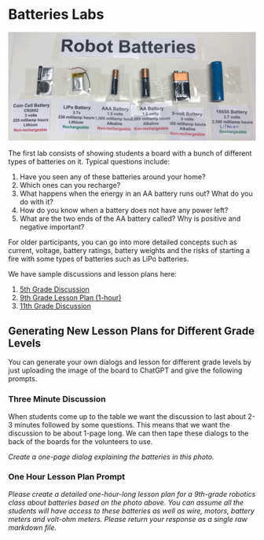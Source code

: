 # Batteries Labs

![](../img/batteries.jpg)

The first lab consists of showing students a board with a bunch of different types of batteries on it.  Typical questions include:

1. Have you seen any of these batteries around your home?
2. Which ones can you recharge?
3. What happens when the energy in an AA battery runs out?  What do you do with it?
4. How do you know when a battery does not have any power left?
5. What are the two ends of the AA battery called?  Why is positive and negative important?

For older participants, you can go into more detailed concepts such as current, voltage, battery ratings, battery weights and the risks of starting a fire with some types of batteries such as LiPo batteries.

We have sample discussions and lesson plans here:

1. [5th Grade Discussion](../lessons/batteries-5th-grade.md)
2. [9th Grade Lesson Plan (1-hour)](../lessons/batteries-9th-grade.md)
2. [11th Grade Discussion](../lessons/batteries-11th-grade.md)

## Generating New Lesson Plans for Different Grade Levels

You can generate your own dialogs and lesson for different grade levels
by just uploading the image of the board to ChatGPT and give the following
prompts.

### Three Minute Discussion

When students come up to the table we want the discussion to last about 2-3 minutes followed by some questions.  This means that we want
the discussion to be about 1-page long.  We can then tape
these dialogs to the back of the boards for the volunteers to use.

*Create a one-page dialog explaining the batteries in this photo.*

### One Hour Lesson Plan Prompt

*Please create _a detailed _one-hour-long_ lesson plan_ for a 9th-grade robotics class about batteries based on the photo above.  You can assume all the students will have access to these batteries as well as wire, motors, battery meters and volt-ohm meters.  Please return your response as a single raw markdown file.*